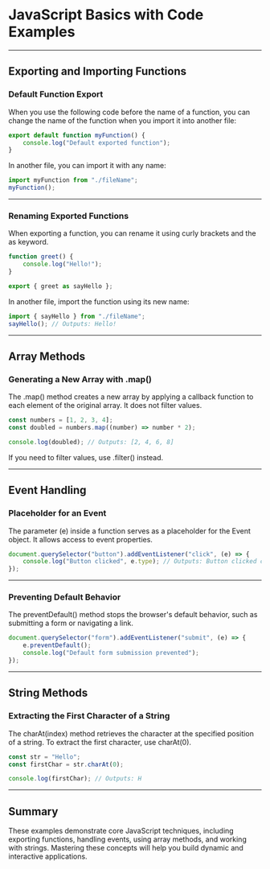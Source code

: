 # JavaScript Basics with Code Examples
---

## Exporting and Importing Functions

### Default Function Export

When you use the following code before the name of a <span class="emphasis">function</span>, you can change the <span class="secondEmphasis">name</span> of the function when you <span class="emphasis">import</span> it into another file:

```javascript
export default function myFunction() {
    console.log("Default exported function");
}
```

In another file, you can <span class="emphasis">import</span> it with any name:

```javascript
import myFunction from "./fileName";
myFunction();
```

---

### Renaming Exported Functions

When exporting a <span class="emphasis">function</span>, you can rename it using curly brackets and the <span class="emphasis">as</span> keyword.

```javascript
function greet() {
    console.log("Hello!");
}

export { greet as sayHello };
```

In another file, <span class="emphasis">import</span> the function using its new name:

```javascript
import { sayHello } from "./fileName";
sayHello(); // Outputs: Hello!
```

---

## Array Methods

### Generating a New Array with <span class="emphasis">.map()</span>

The <span class="emphasis">.map()</span> method creates a <span class="secondEmphasis">new array</span> by applying a <span class="emphasis">callback function</span> to each element of the original array. It does not <span class="secondEmphasis">filter</span> values.

```javascript
const numbers = [1, 2, 3, 4];
const doubled = numbers.map((number) => number * 2);

console.log(doubled); // Outputs: [2, 4, 6, 8]
```

If you need to <span class="secondEmphasis">filter values</span>, use <span class="emphasis">.filter()</span> instead.

---

## Event Handling

### Placeholder for an Event

The parameter <span class="emphasis">(e)</span> inside a <span class="secondEmphasis">function</span> serves as a placeholder for the <span class="emphasis">Event object</span>. It allows access to <span class="secondEmphasis">event properties</span>.

```javascript
document.querySelector("button").addEventListener("click", (e) => {
    console.log("Button clicked", e.type); // Outputs: Button clicked click
});
```

---

### Preventing Default Behavior

The <span class="emphasis">preventDefault()</span> method stops the browser's <span class="secondEmphasis">default behavior</span>, such as submitting a <span class="emphasis">form</span> or navigating a <span class="secondEmphasis">link</span>.

```javascript
document.querySelector("form").addEventListener("submit", (e) => {
    e.preventDefault();
    console.log("Default form submission prevented");
});
```

---

## String Methods

### Extracting the First Character of a String

The <span class="emphasis">charAt(index)</span> method retrieves the <span class="secondEmphasis">character</span> at the specified position of a <span class="emphasis">string</span>. To extract the <span class="emphasis">first character</span>, use <span class="emphasis">charAt(0)</span>.

```javascript
const str = "Hello";
const firstChar = str.charAt(0);

console.log(firstChar); // Outputs: H
```

---

## Summary

These examples demonstrate core <span class="emphasis">JavaScript</span> techniques, including exporting <span class="secondEmphasis">functions</span>, handling <span class="emphasis">events</span>, using <span class="secondEmphasis">array methods</span>, and working with <span class="emphasis">strings</span>. Mastering these concepts will help you build <span class="secondEmphasis">dynamic</span> and <span class="emphasis">interactive</span> applications.
